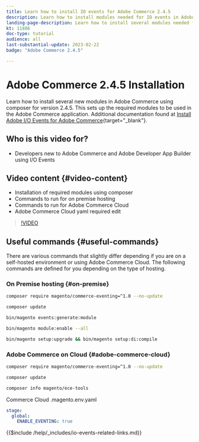 ```yaml
---
title: Learn how to install IO events for Adobe Commerce 2.4.5
description: Learn how to install modules needed for IO events in Adobe Commerce 2.4.5 for use in Adobe Developer App Builder
landing-page-description: Learn how to install several modules needed for Adobe Commerce 2.4.5 using composer.  
kt: 11886
doc-type: tutorial
audience: all
last-substantial-update: 2023-02-22
badge: "Adobe Commerce 2.4.5"

---
```


# Adobe Commerce 2.4.5 Installation

Learn how to install several new modules in Adobe Commerce using composer for version 2.4.5. This sets up the required modules to be used in the Adobe Commerce application. Additional documentation found at [Install Adobe I/O Events for Adobe Commerce](https://developer.adobe.com/commerce/events/get-started/installation/){target="_blank"}.

## Who is this video for?

* Developers new to Adobe Commerce and Adobe Developer App Builder using I/O Events

## Video content {#video-content}

* Installation of required modules using composer
* Commands to run for on premise hosting
* Commands to run for Adobe Commerce Cloud
* Adobe Commerce Cloud yaml required edit

>[!VIDEO](https://video.tv.adobe.com/v/3415794)

## Useful commands {#useful-commands}

There are various commands that slightly differ depending if you are on a self-hosted environment or using Adobe Commerce Cloud.
The following commands are defined for you depending on the type of hosting. 

### On Premise hosting {#on-premise}

```bash
composer require magento/commerce-eventing=^1.0 --no-update

composer update

bin/magento events:generate:module

bin/magento module:enable --all

bin/magento setup:upgrade && bin/magento setup:di:compile
```

### Adobe Commerce on Cloud {#adobe-commerce-cloud}

```bash
composer require magento/commerce-eventing=^1.0 --no-update

composer update

composer info magento/ece-tools
```

Commerce Cloud .magento.env.yaml

```yaml
stage:
  global:
    ENABLE_EVENTING: true
```

{{$include /help/_includes/io-events-related-links.md}}
